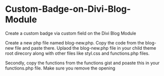 # Custom-Badge-on-Divi-Blog-Module
Create a custom badge via custom field on the Divi Blog Module

Create a new php file named blog-new.php. Copy the code from the blog-new file and paste there. Uplaod the blog-new.php file in your
child theme root direcory along with other files like styl.css and functions.php files.

Secondly, copy the functions from the functions gist and poaste this in your functions.php file. Make sure you remove the opening
<?php if you have already have such one.

Save the file and then you will see a new metabox in your edit scren. Place the full URL of our image and it will be shown on
on the Divi module index page.
